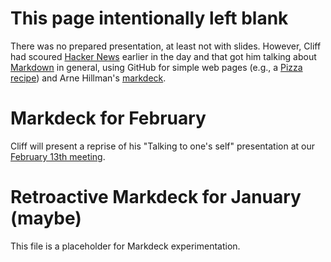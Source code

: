 # This page intentionally left blank

There was no prepared presentation, at least not with slides.
However, Cliff had scoured [Hacker
News](https://news.ycombinator.com/news) earlier in the day and that
got him talking about
[Markdown](https://daringfireball.net/projects/markdown/) in general,
using GitHub for simple web pages (e.g., a [Pizza
recipe](https://github.com/hendricius/pizza-dough)) and Arne Hillman's
[markdeck](https://arnehilmann.github.io/markdeck/).

# Markdeck for February
Cliff will present a reprise of his "Talking to one's self" presentation
at our [February 13th meeting](https://www.meetup.com/Rubyists-in-Albuquerque/events/zqfxjpyzdbrb/).

# Retroactive Markdeck for January (maybe)

This file is a placeholder for Markdeck experimentation.